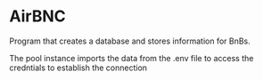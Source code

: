 # AirBNC
Program that creates a database and stores information for BnBs.


The pool instance imports the data from the .env file to access the credntials to establish the connection